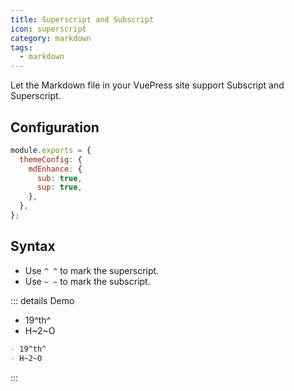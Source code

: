 ```yaml
---
title: Superscript and Subscript
icon: superscript
category: markdown
tags:
  - markdown
---
```


Let the Markdown file in your VuePress site support Subscript and Superscript.

<!-- more -->

## Configuration

```js {4,5}
module.exports = {
  themeConfig: {
    mdEnhance: {
      sub: true,
      sup: true,
    },
  },
};
```

## Syntax

- Use `^ ^` to mark the superscript.
- Use `~ ~` to mark the subscript.

::: details Demo

- 19^th^
- H~2~O

```md
- 19^th^
- H~2~O
```

:::
